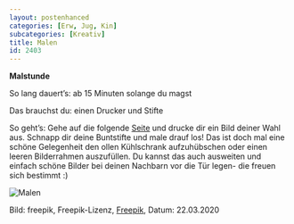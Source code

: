 ```yaml
---
layout: postenhanced
categories: [Erw, Jug, Kin]
subcategories: [Kreativ]
title: Malen
id: 2403
---
```

**Malstunde**

So lang dauert’s: ab 15 Minuten solange du magst

Das brauchst du: einen Drucker und Stifte

So geht’s: Gehe auf die folgende [Seite](https://www.illustratoren-gegen-corona.de/) und drucke dir ein Bild deiner Wahl aus. Schnapp dir deine Buntstifte und male drauf los! Das ist doch mal eine schöne Gelegenheit den ollen Kühlschrank aufzuhübschen oder einen leeren Bilderrahmen auszufüllen. Du kannst das auch ausweiten und einfach schöne Bilder bei deinen Nachbarn vor die Tür legen- die freuen sich bestimmt :) 

![Malen](https://image.freepik.com/fotos-kostenlos/draufsicht-farbpalette-umgeben-von-malmaterial_23-2147961506.jpg)

Bild: freepik, Freepik-Lizenz, [Freepik](https://de.freepik.com/fotos-kostenlos/draufsicht-farbpalette-umgeben-von-malmaterial_3432682.htm#page=1&query=malen&position=0), Datum: 22.03.2020
